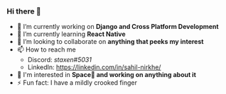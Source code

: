 ### Hi there 👋

<!--
**stacks13/stacks13** is a ✨ _special_ ✨ repository because its `README.md` (this file) appears on your GitHub profile.

Here are some ideas to get you started:
-->
- 💼 I’m currently working on **Django and Cross Platform Development**
- 📖 I’m currently learning **React Native**
- 👯 I’m looking to collaborate on **anything that peeks my interest**
- 📫 How to reach me
  - Discord: *staxen#5031*
  - LinkedIn: https://linkedin.com/in/sahil-nirkhe/
- 💭 I'm interested in **Space🌌 and working on anything about it**
- ⚡ Fun fact: I have a mildly crooked finger

